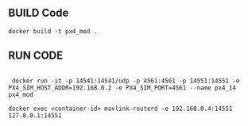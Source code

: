 ## BUILD Code

``` docker build -t px4_mod . ```

## RUN CODE


```

 docker run -it -p 14541:14541/udp -p 4561:4561 -p 14551:14551 -e PX4_SIM_HOST_ADDR=192.168.0.2 -e PX4_SIM_PORT=4561 --name px4_14 px4_mod

docker exec <container-id> mavlink-routerd -e 192.168.0.4:14551 127.0.0.1:14551
 
 
 ```
